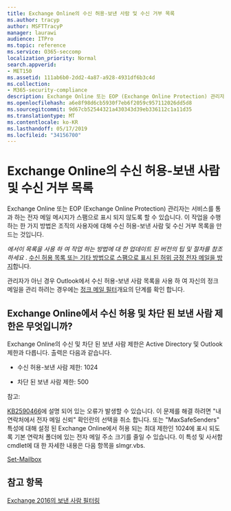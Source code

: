 ```yaml
---
title: Exchange Online의 수신 허용-보낸 사람 및 수신 거부 목록
ms.author: tracyp
author: MSFTTracyP
manager: laurawi
audience: ITPro
ms.topic: reference
ms.service: O365-seccomp
localization_priority: Normal
search.appverid:
- MET150
ms.assetid: 111ab6b0-2dd2-4a87-a928-4931df6b3c4d
ms.collection:
- M365-security-compliance
description: Exchange Online 또는 EOP (Exchange Online Protection) 관리자는 서비스를 통과 하는 전자 메일 메시지가 스팸으로 표시 되지 않도록 할 수 있습니다. 이 작업을 수행 하는 한 가지 방법은 조직의 사용자에 대해 수신 허용-보낸 사람 및 수신 거부 목록을 만드는 것입니다.
ms.openlocfilehash: a6e8f98d6cb5930f7eb6f2059c957112026dd5d8
ms.sourcegitcommit: 9d67cb52544321a430343d39eb336112c1a11d35
ms.translationtype: MT
ms.contentlocale: ko-KR
ms.lasthandoff: 05/17/2019
ms.locfileid: "34156700"
---
```

# <a name="safe-sender-and-blocked-sender-lists-in-exchange-online"></a>Exchange Online의 수신 허용-보낸 사람 및 수신 거부 목록

Exchange Online 또는 EOP (Exchange Online Protection) 관리자는 서비스를 통과 하는 전자 메일 메시지가 스팸으로 표시 되지 않도록 할 수 있습니다. 이 작업을 수행 하는 한 가지 방법은 조직의 사용자에 대해 수신 허용-보낸 사람 및 수신 거부 목록을 만드는 것입니다. 
  
 *에서이 목록을 사용 하 여 작업 하는 방법에 대 한 업데이트 된 버전의 팁 및 절차를 참조 하세요* . [수신 허용 목록 또는 기타 방법으로 스팸으로 표시 된 허위 긍정 전자 메일을 방지](https://go.microsoft.com/fwlink/p/?LinkID=534224)합니다. 
  
관리자가 아닌 경우 Outlook에서 수신 허용-보낸 사람 목록을 사용 하 여 자신의 정크 메일을 관리 하려는 경우에는 [정크 메일 필터](https://go.microsoft.com/fwlink/?LinkId=817222)개요의 단계를 확인 합니다. 
  
## <a name="what-is-the-safe-and-blocked-sender-limits-in-exchange-online"></a>Exchange Online에서 수신 허용 및 차단 된 보낸 사람 제한은 무엇입니까?

Exchange Online의 수신 및 차단 된 보낸 사람 제한은 Active Directory 및 Outlook 제한과 다릅니다. 출력은 다음과 같습니다.
  
- 수신 허용-보낸 사람 제한: 1024
    
- 차단 된 보낸 사람 제한: 500
    
참고:
  
[KB2590466](https://support.microsoft.com/help/2590466/you-receive-the-error-junk-e-mail-validation-error-in-outlook-web-app)에 설명 되어 있는 오류가 발생할 수 있습니다. 이 문제를 해결 하려면 "내 연락처에서 전자 메일 신뢰" 확인란의 선택을 취소 합니다. 또는 "MaxSafeSenders" 특성에 대해 설정 된 Exchange Online에서 허용 되는 최대 제한인 1024에 표시 되도록 기본 연락처 폴더에 있는 전자 메일 주소 크기를 줄일 수 있습니다. 이 특성 및 사서함 cmdlet에 대 한 자세한 내용은 다음 항목을 slmgr.vbs.
  
[Set-Mailbox](https://docs.microsoft.com/powershell/module/exchange/mailboxes/Set-Mailbox)
  
## <a name="see-also"></a>참고 항목

[Exchange 2016의 보낸 사람 필터링](http://technet.microsoft.com/library/b833f864-ff10-46a0-a653-28fb9ba30896.aspx)

